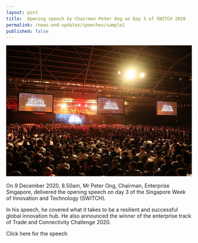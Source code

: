 ```yaml
---
layout: post
title:  Opening speech by Chairman Peter Ong on Day 3 of SWITCH 2020
permalink: /news-and-updates/speeches/sample1
published: false
---
```


![about us image](/images/sff-x-switch-640x450.jpg)

On 9 December 2020, 8.50am, Mr Peter Ong, Chairman, Enterprise Singapore, delivered the opening speech on day 3 of the Singapore Week of Innovation and Technology (SWITCH).

In his speech, he covered what it takes to be a resilient and successful global innovation hub. He also announced the winner of the enterprise track of Trade and Connectivity Challenge 2020.

Click here for the speech
